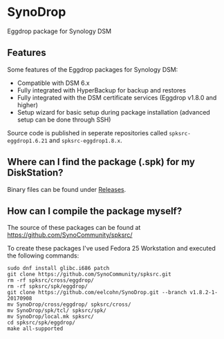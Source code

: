 # SynoDrop
Eggdrop package for Synology DSM

## Features

Some features of the Eggdrop packages for Synology DSM:
* Compatible with DSM 6.x
* Fully integrated with HyperBackup for backup and restores
* Fully integrated with the DSM certificate services (Eggdrop v1.8.0 and higher)
* Setup wizard for basic setup during package installation (advanced setup can be done through SSH)

Source code is published in seperate repositories called `spksrc-eggdrop1.6.21` and `spksrc-eggdrop1.8.x`.

## Where can I find the package (.spk) for my DiskStation?
Binary files can be found under [Releases](https://github.com/eelcohn/SynoTcl/releases/).

## How can I compile the package myself?
The source of these packages can be found at https://github.com/SynoCommunity/spksrc/

To create these packages I've used Fedora 25 Workstation and executed the following commands:

```
sudo dnf install glibc.i686 patch
git clone https://github.com/SynoCommunity/spksrc.git
rm -rf spksrc/cross/eggdrop/
rm -rf spksrc/spk/eggdrop/
git clone https://github.com/eelcohn/SynoDrop.git --branch v1.8.2-1-20170908
mv SynoDrop/cross/eggdrop/ spksrc/cross/
mv SynoDrop/spk/tcl/ spksrc/spk/
mv SynoDrop/local.mk spksrc/
cd spksrc/spk/eggdrop/
make all-supported
```

